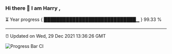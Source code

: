 ### Hi there 👋 I am Harry , 

⏳ Year progress { █████████████████████████████▁ } 99.33 %

---

⏰ Updated on Wed, 29 Dec 2021 13:36:26 GMT

![Progress Bar CI](https://github.com/duykhang68/duykhang68/workflows/Progress%20Bar%20CI/badge.svg)
